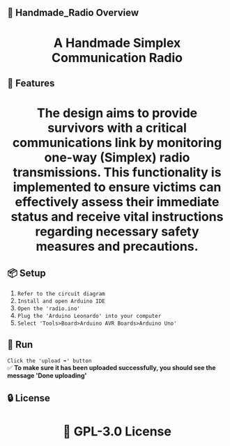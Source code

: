 <!-- Proje-Resmi -->

## 👀 Handmade_Radio Overview  
<h1 align="center">A Handmade Simplex Communication Radio</h1>  


## 🚀 Features  
<h1 align="center">The design aims to provide survivors with a critical communications link by monitoring one-way (Simplex) radio transmissions. This functionality is implemented to ensure victims can effectively assess their immediate status and receive vital instructions regarding necessary safety measures and precautions.</h1>  


## 📦 Setup 
1. `Refer to the circuit diagram`  
2. `Install and open Arduino IDE`  
3. `Open the 'radio.ino'`  
4. `Plug the 'Arduino Leonardo' into your computer`  
5. `Select 'Tools>Board>Arduino AVR Boards>Arduino Uno'`   


## 🎉 Run  
`Click the 'upload ➡️' button`  
✅ **To make sure it has been uploaded successfully, you should see the message 'Done uploading'**  


## 🔒 License  
<h1 align="center">📜 GPL-3.0 License</h1>  
